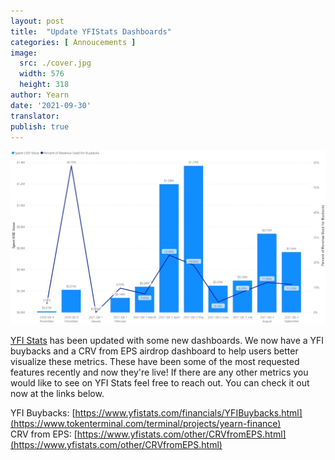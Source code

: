 ```yaml
---
layout: post
title:  "Update YFIStats Dashboards"
categories: [ Annoucements ]
image:
  src: ./cover.jpg
  width: 576
  height: 318
author: Yearn
date: '2021-09-30'
translator:
publish: true
---
```


![](1.jpg)

[YFI Stats](https://www.yfistats.com/) has been updated with some new dashboards. We now have a YFI buybacks and a CRV from EPS airdrop dashboard to help users better visualize these metrics. These have been some of the most requested features recently and now they're live! If there are any other metrics you would like to see on YFI Stats feel free to reach out. You can check it out now at the links below.

YFI Buybacks: [https://www.yfistats.com/financials/YFIBuybacks.html](https://www.tokenterminal.com/terminal/projects/yearn-finance) <br>
CRV from EPS: [https://www.yfistats.com/other/CRVfromEPS.html](https://www.yfistats.com/other/CRVfromEPS.html)
